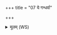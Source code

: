 +++
title = "07 ये गन्धर्वा"

+++
<details><summary>मूलम् (WS)</summary>

ये गन्धर्वा अप्सरसो ये चारायाः किमीदिनः ।  
पिशाचान् सर्वा रक्षांसि तानस्मद् भूमे यावय ॥ ८ ॥
</details>